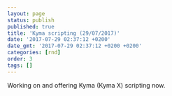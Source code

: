 ```yaml
---
layout: page
status: publish
published: true
title: 'Kyma scripting (29/07/2017)'
date: '2017-07-29 02:37:12 +0200'
date_gmt: '2017-07-29 02:37:12 +0200 +0200'
categories: [rnd]
order: 3
tags: []
---
```


Working on and offering Kyma (Kyma X) scripting now.

